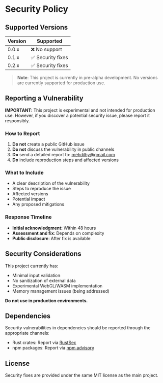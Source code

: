# Security Policy

## Supported Versions

| Version | Supported          |
| ------- | ------------------ |
| 0.0.x   | ❌ No support      |
| 0.1.x   | ✅ Security fixes  |
| 0.2.x   | ✅ Security fixes  |

> **Note**: This project is currently in pre-alpha development. No versions are currently supported for production use.

## Reporting a Vulnerability

**IMPORTANT**: This project is experimental and not intended for production use. However, if you discover a potential security issue, please report it responsibly.

### How to Report

1. **Do not** create a public GitHub issue
2. **Do not** discuss the vulnerability in public channels
3. **Do** send a detailed report to: mehdilhy@gmail.com
4. **Do** include reproduction steps and affected versions

### What to Include

- A clear description of the vulnerability
- Steps to reproduce the issue
- Affected versions
- Potential impact
- Any proposed mitigations

### Response Timeline

- **Initial acknowledgment**: Within 48 hours
- **Assessment and fix**: Depends on complexity
- **Public disclosure**: After fix is available

## Security Considerations

This project currently has:
- Minimal input validation
- No sanitization of external data
- Experimental WebGL/WASM implementation
- Memory management issues (being addressed)

**Do not use in production environments.**

## Dependencies

Security vulnerabilities in dependencies should be reported through the appropriate channels:
- Rust crates: Report via [RustSec](https://github.com/rustsec/advisory-db)
- npm packages: Report via [npm advisory](https://www.npmjs.com/advisories)

## License

Security fixes are provided under the same MIT license as the main project.
